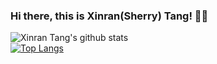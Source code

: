 ### Hi there, this is Xinran(Sherry) Tang! 👋🏻

![Xinran Tang's github stats](https://github-readme-stats.vercel.app/api?username=XinranTang&show_icons=true&count_private=true&hide=prs)<br>
[![Top Langs](https://github-readme-stats.vercel.app/api/top-langs/?username=XinranTang&layout=compact)](https://github.com/anuraghazra/github-readme-stats)<br>
